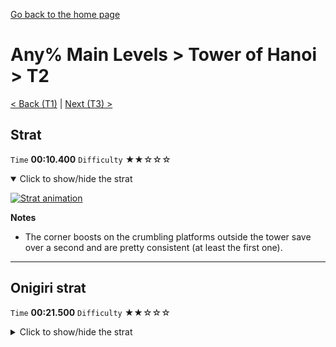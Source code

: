 [Go back to the home page](https://github.com/Doublevil/scbspeedrun)

# Any% Main Levels > Tower of Hanoi > T2

[< Back (T1)](https://github.com/Doublevil/scbspeedrun/blob/main/levels/any_ml/T/T1.md) | [Next (T3) >](https://github.com/Doublevil/scbspeedrun/blob/main/levels/any_ml/T/T3.md)

## Strat

`Time` **00:10.400** `Difficulty` ★★☆☆☆
<details open>
  <summary>Click to show/hide the strat</summary>

  [![Strat animation](https://github.com/Doublevil/scbspeedrun/blob/main/media/levels/T/T2_Strat.webp)](https://github.com/Doublevil/scbspeedrun/blob/main/media/levels/T/T2_Strat.mp4?raw=true)

  **Notes**
  - The corner boosts on the crumbling platforms outside the tower save over a second and are pretty consistent (at least the first one).
</details>

---
## Onigiri strat

`Time` **00:21.500** `Difficulty` ★★☆☆☆
<details>
  <summary>Click to show/hide the strat</summary>

  [![Strat animation](https://github.com/Doublevil/scbspeedrun/blob/main/media/levels/T/T2_Onigiri.webp)](https://github.com/Doublevil/scbspeedrun/blob/main/media/levels/T/T2_Onigiri.mp4?raw=true)

  **Notes**
  - There are several optimizations here, but you can easily tweak the strat to something you're more comfortable with.
  - We only use the right crumbling block path to get the onigiri, which is normally intended as an exit only. The left path is slower.
  - After landing on the lowest crumbling block, you can reach the onigiri platform with one coyote jump as demonstrated here. It's way safer and only a little bit slower to do 2 jumps here.
</details>
